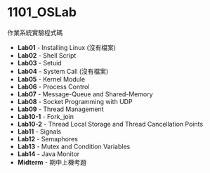 # 1101_OSLab
作業系統實驗程式碼

* **Lab01** - Installing Linux (沒有檔案)
* **Lab02** - Shell Script
* **Lab03** - Setuid
* **Lab04** - System Call (沒有檔案)
* **Lab05** - Kernel Module
* **Lab06** - Process Control
* **Lab07** - Message-Queue and Shared-Memory
* **Lab08** - Socket Programming with UDP
* **Lab09** - Thread Management
* **Lab10-1** - Fork_join
* **Lab10-2** - Thread Local Storage and Thread Cancellation Points
* **Lab11** - Signals
* **Lab12** - Semaphores
* **Lab13** - Mutex and Condition Variables
* **Lab14** - Java Monitor
* **Midterm** - 期中上機考題
